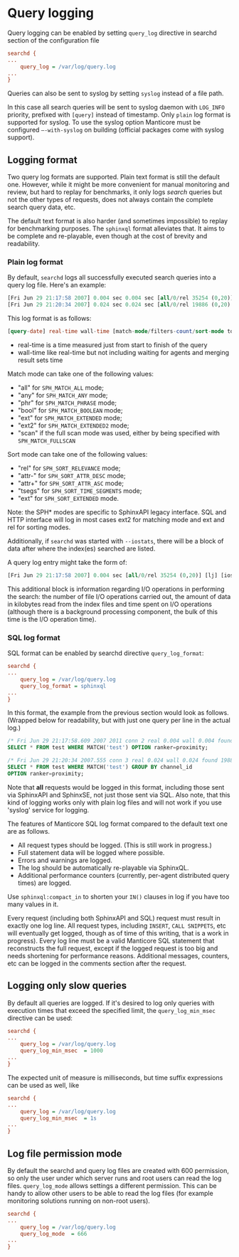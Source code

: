 # Query logging 


Query logging can be enabled by setting `query_log` directive in searchd section of the configuration file

```ini
searchd {
...
    query_log = /var/log/query.log
...
}
```
Queries can also be sent to syslog by setting `syslog` instead of a file path. 

In this case all search queries will be sent to syslog daemon with `LOG_INFO` priority, prefixed with `[query]` instead of timestamp. Only `plain` log format is supported for syslog. To use the syslog option Manticore must be configured `–-with-syslog` on building (official packages come with syslog support).


## Logging format

Two query log formats are supported. Plain text format is still the default one. However, while it might be more convenient for manual monitoring and review, but hard to replay for benchmarks, it only logs *search* queries but not the other types of requests, does not always contain the complete search query data, etc.

The default text format is also harder (and sometimes impossible) to replay for benchmarking purposes. The `sphinxql` format alleviates that. It aims to be complete and re-playable, even though at the cost of brevity and readability.

### Plain log format 


By default, `searchd` logs all successfully executed search queries into a query log file. Here's an example:

```sql
[Fri Jun 29 21:17:58 2007] 0.004 sec 0.004 sec [all/0/rel 35254 (0,20)] [lj] test
[Fri Jun 29 21:20:34 2007] 0.024 sec 0.024 sec [all/0/rel 19886 (0,20) @channel_id] [lj] test
```

This log format is as follows:

```sql
[query-date] real-time wall-time [match-mode/filters-count/sort-mode total-matches (offset,limit) @groupby-attr] [index-name] query
```

* real-time is a time measured just from start to finish of the query
* wall-time like real-time but not including waiting for agents and merging result sets time

Match mode can take one of the following values:

*   "all" for `SPH_MATCH_ALL` mode;
*   "any" for `SPH_MATCH_ANY` mode;
*   "phr" for `SPH_MATCH_PHRASE` mode;
*   "bool" for `SPH_MATCH_BOOLEAN` mode;
*   "ext" for `SPH_MATCH_EXTENDED` mode;
*   "ext2" for `SPH_MATCH_EXTENDED2` mode;
*   "scan" if the full scan mode was used, either by being specified with `SPH_MATCH_FULLSCAN`
    
Sort mode can take one of the following values:

*   "rel" for `SPH_SORT_RELEVANCE` mode;
*   "attr-" for `SPH_SORT_ATTR_DESC` mode;
*   "attr+" for `SPH_SORT_ATTR_ASC` mode;
*   "tsegs" for `SPH_SORT_TIME_SEGMENTS` mode;
*   "ext" for `SPH_SORT_EXTENDED` mode.

Note: the SPH* modes are specific to  SphinxAPI legacy interface. SQL and HTTP interface will log in most cases ext2 for matching mode and ext and rel for sorting modes.

Additionally, if `searchd` was started with `--iostats`, there will be a block of data after where the index(es) searched are listed.

A query log entry might take the form of:

```sql
[Fri Jun 29 21:17:58 2007] 0.004 sec [all/0/rel 35254 (0,20)] [lj] [ios=6 kb=111.1 ms=0.5] test
```

This additional block is information regarding I/O operations in performing the search: the number of file I/O operations carried out, the amount of data in kilobytes read from the index files and time spent on I/O operations (although there is a background processing component, the bulk of this time is the I/O operation time).

### SQL log format 

SQL format can be enabled by searchd directive `query_log_format`:

```ini
searchd {
...
    query_log = /var/log/query.log
    query_log_format = sphinxql
...
}
```
In this format, the example from the previous section would look as follows. (Wrapped below for readability, but with just one query per line in the actual log.)

```sql
/* Fri Jun 29 21:17:58.609 2007 2011 conn 2 real 0.004 wall 0.004 found 35254 */
SELECT * FROM test WHERE MATCH('test') OPTION ranker=proximity;

/* Fri Jun 29 21:20:34 2007.555 conn 3 real 0.024 wall 0.024 found 19886 */
SELECT * FROM test WHERE MATCH('test') GROUP BY channel_id
OPTION ranker=proximity;
```

Note that **all** requests would be logged in this format, including those sent via SphinxAPI and SphinxSE, not just those sent via SQL. Also note, that this kind of logging works only with plain log files and will not work if you use 'syslog' service for logging.

The features of Manticore SQL log format compared to the default text one are as follows.

* All request types should be logged. (This is still work in progress.)
* Full statement data will be logged where possible.
* Errors and warnings are logged.
* The log should be automatically re-playable via SphinxQL.
* Additional performance counters (currently, per-agent distributed query times) are logged.

Use `sphinxql:compact_in` to shorten your `IN()` clauses in log if you have too many values in it.

Every request (including both SphinxAPI and SQL) request must result in exactly one log line. All request types, including `INSERT`, `CALL SNIPPETS`, etc will eventually get logged, though as of time of this writing, that is a work in progress). Every log line must be a valid Manticore SQL statement that reconstructs the full request, except if the logged request is too big and needs shortening for performance reasons. Additional messages, counters, etc can be logged in the comments section after the request.

## Logging only slow queries

By default all queries are logged. If it's desired to log only queries with execution times that exceed the specified 
limit, the `query_log_min_msec` directive can be used:

 ```ini
 searchd {
 ...
     query_log = /var/log/query.log
     query_log_min_msec  = 1000
 ...
 }
 ```
The expected unit of measure is milliseconds, but time suffix expressions can be used as well, like

 ```ini
 searchd {
 ...
     query_log = /var/log/query.log
     query_log_min_msec  = 1s
 ...
 }
 ```

## Log file permission mode

By default the searchd and query log files are created with 600 permission, so only the user under which server runs and root users can read the log files. `query_log_mode` allows settings a different permission. This can be handy to allow other users to be able to read the log files (for example monitoring solutions running on non-root users).


```ini
searchd {
...
    query_log = /var/log/query.log
    query_log_mode  = 666
...
}
```